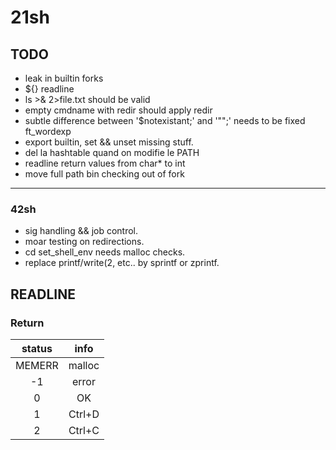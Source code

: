 # 21sh

## TODO

- leak in builtin forks
- ${} readline
- ls >& 2>file.txt should be valid
- empty cmdname with redir should apply redir
- subtle difference between '$notexistant;' and '"";' needs to be fixed ft_wordexp
- export builtin, set && unset missing stuff.
- del la hashtable quand on modifie le PATH
- readline return values from char\* to int
- move full path bin checking out of fork

------------------------------------
### 42sh

- sig handling && job control.
- moar testing on redirections.
- cd set_shell_env needs malloc checks.
- replace printf/write(2, etc.. by sprintf or zprintf.

## READLINE
### Return
| status | info |
|:------:|:----:|
| MEMERR |malloc|
|   -1   |error |
|    0   |  OK  |
|    1   |Ctrl+D|
|    2   |Ctrl+C|
